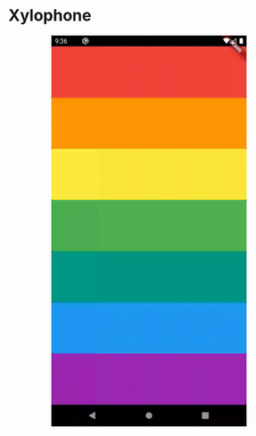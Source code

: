 
# Xylophone

<p align="center">
  <img src="images/final.gif" width="350" title="gif of final app">
</p>

